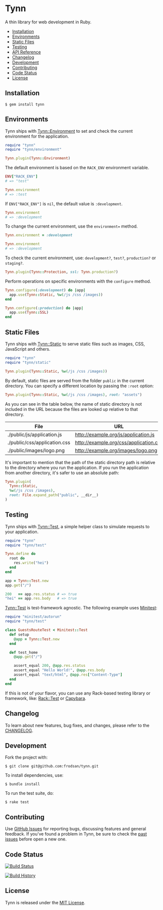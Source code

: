 Tynn
====

A thin library for web development in Ruby.

* [Installation](#installation)
* [Environments](#environments)
* [Static Files](#static-files)
* [Testing](#testing)
* [API Reference](http://api.tynn.xyz/)
* [Changelog](#changelog)
* [Development](#development)
* [Contributing](#contributing)
* [Code Status](#code-status)
* [License](#license)

Installation
------------

```
$ gem install tynn
```

Environments
------------

Tynn ships with [Tynn::Environment] to set and check the current environment for the application.

```ruby
require "tynn"
require "tynn/environment"

Tynn.plugin(Tynn::Environment)
```

The default environment is based on the `RACK_ENV` environment variable.

```ruby
ENV["RACK_ENV"]
# => "test"

Tynn.environment
# => :test
```

If `ENV["RACK_ENV"]` is `nil`, the default value is `:development`.

```ruby
Tynn.environment
# => :development
```

To change the current environment, use the `environment=` method.

```ruby
Tynn.environment = :development

Tynn.environment
# => :development
```

To check the current environment, use: `development?`, `test?`,
`production?` or `staging?`.

```ruby
Tynn.plugin(Tynn::Protection, ssl: Tynn.production?)
```

Perform operations on specific environments with the `configure` method.

```ruby
Tynn.configure(:development) do |app|
  app.use(Tynn::Static, %w(/js /css /images))
end

Tynn.configure(:production) do |app|
  app.use(Tynn::SSL)
end
```

Static Files
------------

Tynn ships with [Tynn::Static] to serve static files such as images, CSS, JavaScript and others.

```ruby
require "tynn"
require "tynn/static"

Tynn.plugin(Tynn::Static, %w(/js /css /images))
```

By default, static files are served from the folder `public` in the current directory. You can specify a different location by passing the `:root` option:

```ruby
Tynn.plugin(Tynn::Static, %w(/js /css /images), root: "assets")
```

As you can see in the table below, the name of static directory is not included in the URL because the files are looked up relative to that directory.


| File                         | URL                                    |
| ---------------------------- | -------------------------------------- |
| ./public/js/application.js   | http://example.org/js/application.js   |
| ./public/css/application.css | http://example.org/css/application.css |
| ./public/images/logo.png     | http://example.org/images/logo.png     |

It's important to mention that the path of the static directory path is relative to the directory where you run the application. If you run the application from another directory, it's safer to use an absolute path:

```ruby
Tynn.plugin(
  Tynn::Static,
  %w(/js /css /images),
  root: File.expand_path("public", __dir__)
)
```

Testing
-------

Tynn ships with [Tynn::Test], a simple helper class to simulate requests to your application.

```ruby
require "tynn"
require "tynn/test"

Tynn.define do
  root do
    res.write("hei")
  end
end

app = Tynn::Test.new
app.get("/")

200   == app.res.status # => true
"hei" == app.res.body   # => true
```

[Tynn::Test] is test-framework agnostic. The following example uses [Minitest]:

```ruby
require "minitest/autorun"
require "tynn/test"

class GuestsRouteTest < Minitest::Test
  def setup
    @app = Tynn::Test.new
  end

  def test_home
    @app.get("/")

    assert_equal 200, @app.res.status
    assert_equal "Hello World!", @app.res.body
    assert_equal "text/html", @app.res["Content-Type"]
  end
end
```

If this is not of your flavor, you can use any Rack-based testing library or framework, like: [Rack::Test] or [Capybara].

Changelog
---------

To learn about new features, bug fixes, and changes, please refer to the [CHANGELOG](https://github.com/frodsan/tynn/blob/master/CHANGELOG.md).

Development
------------

Fork the project with:

```
$ git clone git@github.com:frodsan/tynn.git
```

To install dependencies, use:

```
$ bundle install
```

To run the test suite, do:

```
$ rake test
```

Contributing
------------

Use [GitHub Issues](https://github.com/frodsan/tynn/issues) for reporting bugs, discussing features and general feedback. If you've found a problem in Tynn, be sure to check the [past issues](https://github.com/frodsan/tynn/issues?state=closed) before open a new one.

Code Status
-----------

[![Build Status](https://travis-ci.org/frodsan/tynn.svg?branch=master)](https://travis-ci.org/frodsan/tynn)

[![Build History](https://buildstats.info/travisci/chart/frodsan/tynn?branch=master)](https://travis-ci.org/frodsan/tynn/builds)

License
-------

Tynn is released under the [MIT License](http://www.opensource.org/licenses/MIT).

[capybara]: https://github.com/jnicklas/capybara
[minitest]: https://github.com/seattlerb/minitest
[rack::test]: https://github.com/brynary/rack-test
[tynn::environment]: http://api.tynn.xyz/Tynn/Environment.html
[tynn::static]: http://api.tynn.xyz/Tynn/Static.html
[tynn::test]: http://api.tynn.xyz/Tynn/Test.html
